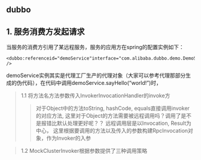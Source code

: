 ## dubbo

## 1. 服务消费方发起请求   
 当服务的消费方引用了某远程服务，服务的应用方在spring的配置实例如下：
```
<dubbo:referenceid="demoService"interface="com.alibaba.dubbo.demo.DemoService" />
```
 demoService实例其实是代理工厂生产的代理对象（大家可以参考代理那部分生成的伪代码），在代码中调用demoService.sayHello(“world!”)时，

> 1.1 将方法名方法参数传入InvokerInvocationHandler的invoke方
>> 对于Object中的方法toString, hashCode, equals直接调用invoker的对应方法,
这里对于Object的方法需要被远程调用吗？调用了是不是报错比默认处理更好呢？？
远程调用层是以Invocation, Result为中心， 这里根据要调用的方法以及传入的参数构建RpcInvocation对象，作为Invoker的入参  
 
> 1.2 MockClusterInvoker根据参数提供了三种调用策略   

















